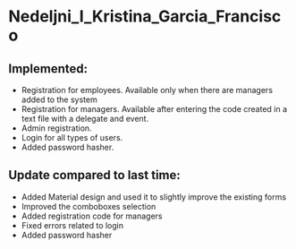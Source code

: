 # Nedeljni_I_Kristina_Garcia_Francisco

## Implemented:
- Registration for employees. Available only when there are managers added to the system
- Registration for managers. Available after entering the code created in a text file with a delegate and event.
- Admin registration.
- Login for all types of users.
- Added password hasher.

## Update compared to last time:
- Added Material design and used it to slightly improve the existing forms
- Improved the comboboxes selection
- Added registration code for managers
- Fixed errors related to login
- Added password hasher
